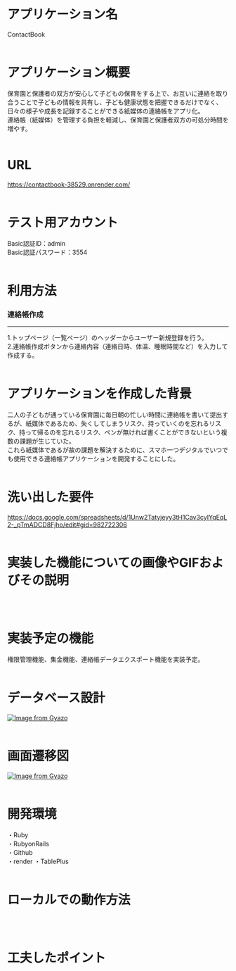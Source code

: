 # アプリケーション名
ContactBook
<br />
<br />

# アプリケーション概要
保育園と保護者の双方が安心して子どもの保育をする上で、お互いに連絡を取り合うことで子どもの情報を共有し、子ども健康状態を把握できるだけでなく、日々の様子や成長を記録することができる紙媒体の連絡帳をアプリ化。<br />
連絡帳（紙媒体）を管理する負担を軽減し、保育園と保護者双方の可処分時間を増やす。
<br />
<br />

# URL
https://contactbook-38529.onrender.com/
<br />
<br />

# テスト用アカウント
Basic認証ID：admin<br />
Basic認証パスワード：3554
<br />
<br />

# 利用方法
### 連絡帳作成
----------------------------------------------------
1.トップページ（一覧ページ）のヘッダーからユーザー新規登録を行う。<br />
2.連絡帳作成ボタンから連絡内容（連絡日時、体温、睡眠時間など）を入力して作成する。
<br />
<br />

# アプリケーションを作成した背景
二人の子どもが通っている保育園に毎日朝の忙しい時間に連絡帳を書いて提出するが、紙媒体であるため、失くしてしまうリスク、持っていくのを忘れるリスク、持って帰るのを忘れるリスク、ペンが無ければ書くことができないという複数の課題が生じていた。<br />
これら紙媒体であるが故の課題を解決するために、スマホ一つデジタルでいつでも使用できる連絡帳アプリケーションを開発することにした。
<br />
<br />

# 洗い出した要件
https://docs.google.com/spreadsheets/d/1Unw2Tatyjeyy3tH1Cav3cyIYqEqL2-_pTmADCD8Fjho/edit#gid=982722306
<br />
<br />

# 実装した機能についての画像やGIFおよびその説明
<br />
<br />

# 実装予定の機能
権限管理機能、集金機能、連絡帳データエクスポート機能を実装予定。
<br />
<br />

# データベース設計
[![Image from Gyazo](https://i.gyazo.com/0cfe500f29d4174860a60de53801a3b5.png)](https://gyazo.com/0cfe500f29d4174860a60de53801a3b5)
<br />
<br />

# 画面遷移図
[![Image from Gyazo](https://i.gyazo.com/9b568ce82c8051720fccfec01d35cf17.png)](https://gyazo.com/9b568ce82c8051720fccfec01d35cf17)
<br />
<br />

# 開発環境
・Ruby<br />
・RubyonRails<br />
・Github<br />
・render
・TablePlus
<br />
<br />

# ローカルでの動作方法
<br />
<br />

# 工夫したポイント
